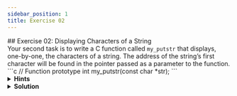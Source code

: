 ```yaml
---
sidebar_position: 1
title: Exercise 02
---
```


<link href="https://fonts.cdnfonts.com/css/poppins" rel="stylesheet"/>
<div style={{ fontFamily: 'Poppins, sans-serif' }}>
## <span style={{ color: 'var(--md-secondary-title-color)' }}>Exercise 02: Displaying Characters of a String</span>
<div>
    Your second task is to write a C function called <code>my_putstr</code> that displays, one-by-one, the characters of a string. The address of the string’s first character will be found in the pointer passed as a parameter to the function.
    <br/>
    ```c
    // Function prototype
    int my_putstr(const char *str);
    ```
    <br/>
</div>
<details>
    <summary><strong>Hints</strong></summary>
    <div>
        Before diving into the solution, here are some hints to help you tackle the problem:
        <ul>
            <li>Understand how strings are represented in C using null-terminated character arrays.</li>
            <li>Learn about pointer arithmetic and how it can be used to traverse through a string.</li>
            <li>Consider using a while loop to iterate through the characters of the string.</li>
            <li>Use the provided <code>my_putchar</code> function to output each character.</li>
        </ul>
        These hints should give you a good starting point to work on the exercise. Good luck!
    </div>
</details>
<details>
    <summary><strong>Solution</strong></summary>
    ```c
    #include <unistd.h>

    void my_putchar(char c)
    {
        write(1, &c, 1);
    }

    /*
    * This function, my_putstr, displays the characters of a string
    * one-by-one using the my_putchar function.
    */
    int my_putstr(const char *str) {
        // Loop through the string until the null terminator '\0' is reached
        for (int i = 0; str[i] != '\0'; i++) {
            // Output the current character using my_putchar function
            my_putchar(str[i]);
        }

        // Return 0 to indicate successful execution
        return 0;
    }
    ```
    Explanation:

    - In this solution, we use a for loop to iterate through each character of the string passed as a parameter.
    - The loop continues until the null terminator '\0' is encountered, indicating the end of the string.
    - Within the loop, we use indexing (`str[i]`) to access each character of the string and pass it to the `my_putchar` function for output.
    - This process continues until all characters of the string have been printed.
</details>
</div>